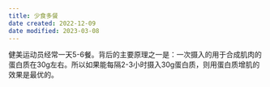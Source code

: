 ```yaml
---
title: 少食多餐
date created: 2022-12-09
date modified: 2023-03-08
---
```


健美运动员经常一天5-6餐。背后的主要原理之一是：一次摄入的用于合成肌肉的蛋白质在30g左右。所以如果能每隔2-3小时摄入30g蛋白质，则用蛋白质增肌的效果是最优的。
